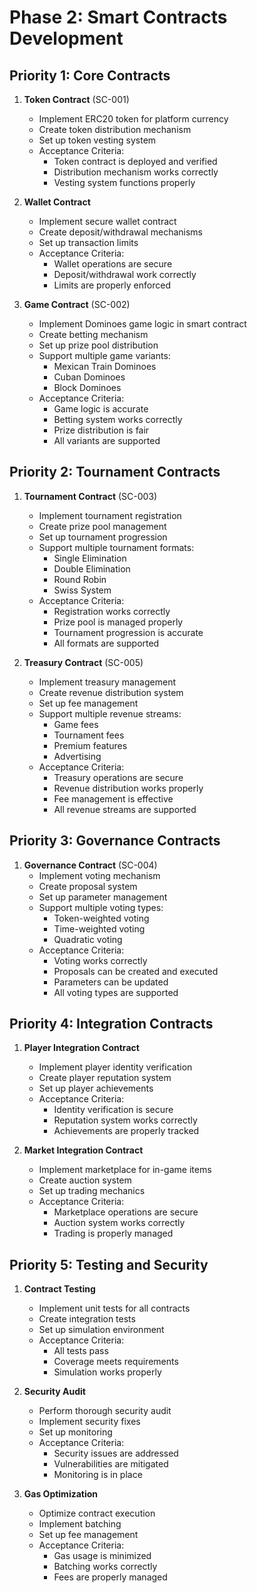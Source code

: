 # Phase 2: Smart Contracts Development

## Priority 1: Core Contracts
1. **Token Contract** (SC-001)
   - Implement ERC20 token for platform currency
   - Create token distribution mechanism
   - Set up token vesting system
   - Acceptance Criteria:
     - Token contract is deployed and verified
     - Distribution mechanism works correctly
     - Vesting system functions properly

2. **Wallet Contract**
   - Implement secure wallet contract
   - Create deposit/withdrawal mechanisms
   - Set up transaction limits
   - Acceptance Criteria:
     - Wallet operations are secure
     - Deposit/withdrawal work correctly
     - Limits are properly enforced

3. **Game Contract** (SC-002)
   - Implement Dominoes game logic in smart contract
   - Create betting mechanism
   - Set up prize pool distribution
   - Support multiple game variants:
     - Mexican Train Dominoes
     - Cuban Dominoes
     - Block Dominoes
   - Acceptance Criteria:
     - Game logic is accurate
     - Betting system works correctly
     - Prize distribution is fair
     - All variants are supported

## Priority 2: Tournament Contracts
1. **Tournament Contract** (SC-003)
   - Implement tournament registration
   - Create prize pool management
   - Set up tournament progression
   - Support multiple tournament formats:
     - Single Elimination
     - Double Elimination
     - Round Robin
     - Swiss System
   - Acceptance Criteria:
     - Registration works correctly
     - Prize pool is managed properly
     - Tournament progression is accurate
     - All formats are supported

2. **Treasury Contract** (SC-005)
   - Implement treasury management
   - Create revenue distribution system
   - Set up fee management
   - Support multiple revenue streams:
     - Game fees
     - Tournament fees
     - Premium features
     - Advertising
   - Acceptance Criteria:
     - Treasury operations are secure
     - Revenue distribution works properly
     - Fee management is effective
     - All revenue streams are supported

## Priority 3: Governance Contracts
1. **Governance Contract** (SC-004)
   - Implement voting mechanism
   - Create proposal system
   - Set up parameter management
   - Support multiple voting types:
     - Token-weighted voting
     - Time-weighted voting
     - Quadratic voting
   - Acceptance Criteria:
     - Voting works correctly
     - Proposals can be created and executed
     - Parameters can be updated
     - All voting types are supported

## Priority 4: Integration Contracts
1. **Player Integration Contract**
   - Implement player identity verification
   - Create player reputation system
   - Set up player achievements
   - Acceptance Criteria:
     - Identity verification is secure
     - Reputation system works correctly
     - Achievements are properly tracked

2. **Market Integration Contract**
   - Implement marketplace for in-game items
   - Create auction system
   - Set up trading mechanics
   - Acceptance Criteria:
     - Marketplace operations are secure
     - Auction system works correctly
     - Trading is properly managed

## Priority 5: Testing and Security
1. **Contract Testing**
   - Implement unit tests for all contracts
   - Create integration tests
   - Set up simulation environment
   - Acceptance Criteria:
     - All tests pass
     - Coverage meets requirements
     - Simulation works properly

2. **Security Audit**
   - Perform thorough security audit
   - Implement security fixes
   - Set up monitoring
   - Acceptance Criteria:
     - Security issues are addressed
     - Vulnerabilities are mitigated
     - Monitoring is in place

3. **Gas Optimization**
   - Optimize contract execution
   - Implement batching
   - Set up fee management
   - Acceptance Criteria:
     - Gas usage is minimized
     - Batching works correctly
     - Fees are properly managed 
